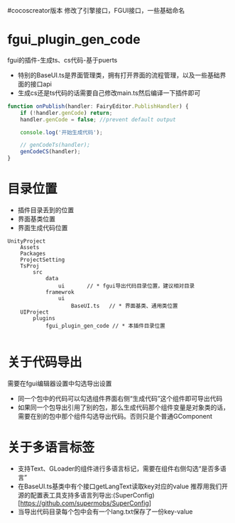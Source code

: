 #cocoscreator版本
修改了引擎接口，FGUI接口，一些基础命名





# fgui_plugin_gen_code
fgui的插件-生成ts、cs代码-基于puerts

* 特别的BaseUI.ts是界面管理类，拥有打开界面的流程管理，以及一些基础界面的接口api
* 生成cs还是ts代码的话需要自己修改main.ts然后编译一下插件即可
```ts
function onPublish(handler: FairyEditor.PublishHandler) {
    if (!handler.genCode) return;
    handler.genCode = false; //prevent default output

    console.log('开始生成代码');

    // genCodeTs(handler); 
    genCodeCS(handler);
}
```


# 目录位置
- 插件目录丢到的位置
- 界面基类位置
- 界面生成代码位置

```
UnityProject
    Assets
    Packages
    ProjectSetting
    TsProj
        src
            data
                ui       // * fgui导出代码目录位置，建议相对目录
            framewrok
                ui
                    BaseUI.ts   // * 界面基类、通用类位置
    UIProject
        plugins
            fgui_plugin_gen_code // * 本插件目录位置
    
```

# 关于代码导出
需要在fgui编辑器设置中勾选导出设置
* 同一个包中的代码可以勾选组件界面右侧“生成代码”这个组件即可导出代码
* 如果同一个包导出引用了别的包，那么生成代码那个组件变量是对象类的话，需要在别的包中那个组件勾选导出代码。否则只是个普通GComponent

# 关于多语言标签
* 支持Text、GLoader的组件进行多语言标记，需要在组件右侧勾选“是否多语言”
* 在BaseUI.ts基类中有个接口getLangText读取key对应的value 推荐用我们开源的配置表工具支持多语言列导出:(SuperConfig)[https://github.com/supermobs/SuperConfig]
* 当导出代码目录每个包中会有一个lang.txt保存了一份key-value
